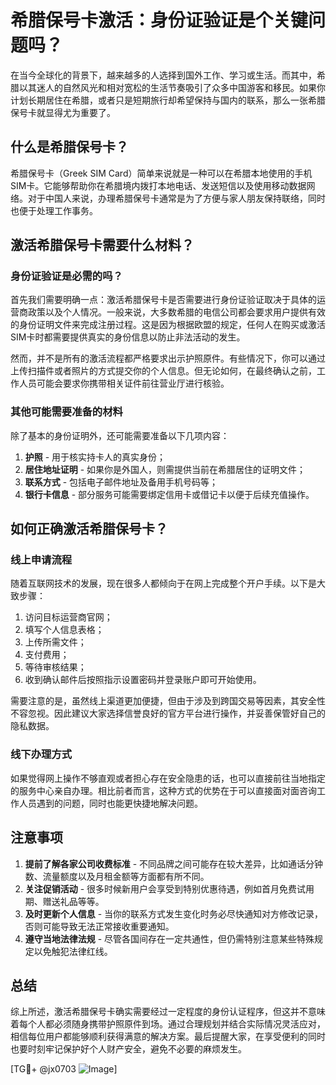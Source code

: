 # 希腊保号卡激活：身份证验证是个关键问题吗？

在当今全球化的背景下，越来越多的人选择到国外工作、学习或生活。而其中，希腊以其迷人的自然风光和相对宽松的生活节奏吸引了众多中国游客和移民。如果你计划长期居住在希腊，或者只是短期旅行却希望保持与国内的联系，那么一张希腊保号卡就显得尤为重要了。

## 什么是希腊保号卡？

希腊保号卡（Greek SIM Card）简单来说就是一种可以在希腊本地使用的手机SIM卡。它能够帮助你在希腊境内拨打本地电话、发送短信以及使用移动数据网络。对于中国人来说，办理希腊保号卡通常是为了方便与家人朋友保持联络，同时也便于处理工作事务。

## 激活希腊保号卡需要什么材料？

### 身份证验证是必需的吗？
首先我们需要明确一点：激活希腊保号卡是否需要进行身份证验证取决于具体的运营商政策以及个人情况。一般来说，大多数希腊的电信公司都会要求用户提供有效的身份证明文件来完成注册过程。这是因为根据欧盟的规定，任何人在购买或激活SIM卡时都需要提供真实的身份信息以防止非法活动的发生。

然而，并不是所有的激活流程都严格要求出示护照原件。有些情况下，你可以通过上传扫描件或者照片的方式提交你的个人信息。但无论如何，在最终确认之前，工作人员可能会要求你携带相关证件前往营业厅进行核验。

### 其他可能需要准备的材料
除了基本的身份证明外，还可能需要准备以下几项内容：
1. **护照** - 用于核实持卡人的真实身份；
2. **居住地址证明** - 如果你是外国人，则需提供当前在希腊居住的证明文件；
3. **联系方式** - 包括电子邮件地址及备用手机号码等；
4. **银行卡信息** - 部分服务可能需要绑定信用卡或借记卡以便于后续充值操作。

## 如何正确激活希腊保号卡？

### 线上申请流程
随着互联网技术的发展，现在很多人都倾向于在网上完成整个开户手续。以下是大致步骤：
1. 访问目标运营商官网；
2. 填写个人信息表格；
3. 上传所需文件；
4. 支付费用；
5. 等待审核结果；
6. 收到确认邮件后按照指示设置密码并登录账户即可开始使用。

需要注意的是，虽然线上渠道更加便捷，但由于涉及到跨国交易等因素，其安全性不容忽视。因此建议大家选择信誉良好的官方平台进行操作，并妥善保管好自己的隐私数据。

### 线下办理方式
如果觉得网上操作不够直观或者担心存在安全隐患的话，也可以直接前往当地指定的服务中心亲自办理。相比前者而言，这种方式的优势在于可以直接面对面咨询工作人员遇到的问题，同时也能更快捷地解决问题。

## 注意事项

1. **提前了解各家公司收费标准** - 不同品牌之间可能存在较大差异，比如通话分钟数、流量额度以及月租金额等方面都有所不同。
2. **关注促销活动** - 很多时候新用户会享受到特别优惠待遇，例如首月免费试用期、赠送礼品等等。
3. **及时更新个人信息** - 当你的联系方式发生变化时务必尽快通知对方修改记录，否则可能导致无法正常接收重要通知。
4. **遵守当地法律法规** - 尽管各国间存在一定共通性，但仍需特别注意某些特殊规定以免触犯法律红线。

## 总结

综上所述，激活希腊保号卡确实需要经过一定程度的身份认证程序，但这并不意味着每个人都必须随身携带护照原件到场。通过合理规划并结合实际情况灵活应对，相信每位用户都能够顺利获得满意的解决方案。最后提醒大家，在享受便利的同时也要时刻牢记保护好个人财产安全，避免不必要的麻烦发生。

[TG💪+ @jx0703 ![Image](https://github.com/user-attachments/assets/dbca1d08-cadb-493c-b0ec-ad6f7a83f270)]